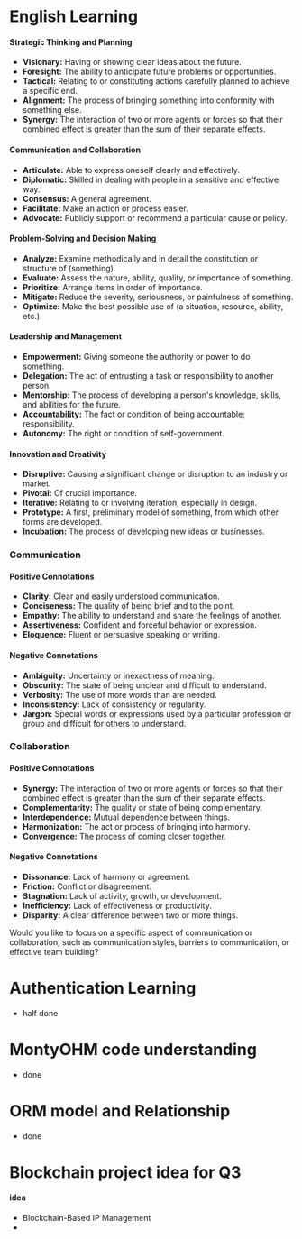 # English Learning

#### Strategic Thinking and Planning
* **Visionary:** Having or showing clear ideas about the future.
* **Foresight:** The ability to anticipate future problems or opportunities.
* **Tactical:** Relating to or constituting actions carefully planned to achieve a specific end.
* **Alignment:** The process of bringing something into conformity with something else.
* **Synergy:** The interaction of two or more agents or forces so that their combined effect is greater than the sum of their separate effects.

#### Communication and Collaboration
* **Articulate:** Able to express oneself clearly and effectively.
* **Diplomatic:** Skilled in dealing with people in a sensitive and effective way.
* **Consensus:** A general agreement.
* **Facilitate:** Make an action or process easier.
* **Advocate:** Publicly support or recommend a particular cause or policy.

#### Problem-Solving and Decision Making
* **Analyze:** Examine methodically and in detail the constitution or structure of (something).
* **Evaluate:** Assess the nature, ability, quality, or importance of something.
* **Prioritize:** Arrange items in order of importance.
* **Mitigate:** Reduce the severity, seriousness, or painfulness of something.
* **Optimize:** Make the best possible use of (a situation, resource, ability, etc.).

#### Leadership and Management
* **Empowerment:** Giving someone the authority or power to do something.
* **Delegation:** The act of entrusting a task or responsibility to another person.
* **Mentorship:** The process of developing a person's knowledge, skills, and abilities for the future.
* **Accountability:** The fact or condition of being accountable; responsibility.
* **Autonomy:** The right or condition of self-government.

#### Innovation and Creativity
* **Disruptive:** Causing a significant change or disruption to an industry or market.
* **Pivotal:** Of crucial importance.
* **Iterative:** Relating to or involving iteration, especially in design.
* **Prototype:** A first, preliminary model of something, from which other forms are developed.
* **Incubation:** The process of developing new ideas or businesses.

### Communication

#### Positive Connotations
* **Clarity:** Clear and easily understood communication.
* **Conciseness:** The quality of being brief and to the point.
* **Empathy:** The ability to understand and share the feelings of another.
* **Assertiveness:** Confident and forceful behavior or expression.
* **Eloquence:** Fluent or persuasive speaking or writing.

#### Negative Connotations
* **Ambiguity:** Uncertainty or inexactness of meaning.
* **Obscurity:** The state of being unclear and difficult to understand.
* **Verbosity:** The use of more words than are needed.
* **Inconsistency:** Lack of consistency or regularity.
* **Jargon:** Special words or expressions used by a particular profession or group and difficult for others to understand.

### Collaboration
#### Positive Connotations
* **Synergy:** The interaction of two or more agents or forces so that their combined effect is greater than the sum of their separate effects.
* **Complementarity:** The quality or state of being complementary.
* **Interdependence:** Mutual dependence between things.
* **Harmonization:** The act or process of bringing into harmony.
* **Convergence:** The process of coming closer together.

#### Negative Connotations
* **Dissonance:** Lack of harmony or agreement.
* **Friction:** Conflict or disagreement.
* **Stagnation:** Lack of activity, growth, or development.
* **Inefficiency:** Lack of effectiveness or productivity.
* **Disparity:** A clear difference between two or more things.

Would you like to focus on a specific aspect of communication or collaboration, such as communication styles, barriers to communication, or effective team building? 

# Authentication Learning
- half done
  
# MontyOHM code understanding
- done

# ORM model and Relationship
- done

# Blockchain project idea for Q3

#### idea
- Blockchain-Based IP Management
- 